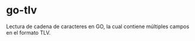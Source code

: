 # go-tlv
Lectura de cadena de caracteres en GO, la cual contiene múltiples campos en el formato TLV.
